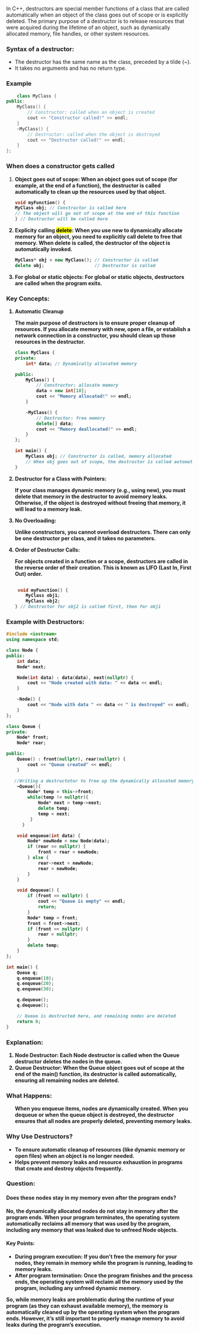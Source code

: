 <p>
  In C++, destructors are special member functions of a class that are called automatically when an object of the class goes out of scope or is explicitly deleted. The primary purpose of a destructor is to release resources that were acquired during the lifetime of an object, such as dynamically allocated memory, file handles, or other system resources.
</p>

<h3>Syntax of a destructor: </h3>

<ul>
  <li>The destructor has the same name as the class, preceded by a tilde (~).</li>
  <li>It takes no arguments and has no return type.</li>
</ul>

<h3>Example</h3>

```cpp
    class MyClass {
public:
    MyClass() {
        // Constructor: called when an object is created
        cout << "Constructor called!" >> endl;
    }   
    ~MyClass() {
        // Destructor: called when the object is destroyed
        cout << "Destructor called!" >> endl;
    }
};
```

<h3>When does a constructor gets called</h3>
<ol>
  
  <li>
    <b>Object goes out of scope: <b>When an object goes out of scope (for example, at the end of a function), the destructor is called automatically to clean up the resources used by that object.

```cpp
void myFunction() {
MyClass obj; // Constructor is called here
// The object will go out of scope at the end of this function
} // Destructor will be called here
```    
  </li>

  <li>
    <b>Explicity calling <mark>delete</mark>:</b> When you use new to dynamically allocate memory for an object, you need to explicitly call delete to free that memory. When delete is called, the destructor of the object is automatically invoked.

```cpp
MyClass* obj = new MyClass(); // Constructor is called
delete obj;                   // Destructor is called
```

  </li>

  <li>
    <b>For global or static objects: </b>For global or static objects, destructors are called when the program exits.
  </li>
</ol>

<h3>Key Concepts: </h3>
<ol>
  <li>Automatic Cleanup</li>
  <p>The main purpose of destructors is to ensure proper cleanup of resources. If you allocate memory with new, open a file, or establish a network connection in a constructor, you should clean up those resources in the destructor.</p>


```cpp
class MyClass {
private:
    int* data; // Dynamically allocated memory

public:
    MyClass() {
        // Constructor: allocate memory
        data = new int[10];
        cout << "Memory allocated!" >> endl;
    }

    ~MyClass() {
        // Destructor: free memory
        delete[] data;
        cout << "Memory deallocated!" >> endl;
    }
};

int main() {
    MyClass obj; // Constructor is called, memory allocated
    // When obj goes out of scope, the destructor is called automatically
}
```

  <li>Destructor for a Class with Pointers:</li>
  <p>If your class manages dynamic memory (e.g., using new), you must delete that memory in the destructor to avoid memory leaks. Otherwise, if the object is destroyed without freeing that memory, it will lead to a memory leak.</p>

  <li>No Overloading:</li>
  <p>Unlike constructors, you cannot overload destructors. There can only be one destructor per class, and it takes no parameters.</p>

  <li>Order of Destructor Calls:</li>
  <p>For objects created in a function or a scope, destructors are called in the reverse order of their creation. This is known as LIFO (Last In, First Out) order.</p>

```cpp
    
 void myFunction() {
    MyClass obj1;
    MyClass obj2;
} // Destructor for obj2 is called first, then for obj1

```
  </ol>

<h3>Example with Destructors: </h3>

```cpp
#include <iostream>
using namespace std;

class Node {
public:
    int data;
    Node* next;

    Node(int data) : data(data), next(nullptr) {
        cout << "Node created with data: " << data << endl;
    }

    ~Node() {
        cout << "Node with data " << data << " is destroyed" << endl;
    }
};

class Queue {
private:
    Node* front;
    Node* rear;

public:
    Queue() : front(nullptr), rear(nullptr) {
        cout << "Queue created" << endl;
    }

   //Writing a destructotor to free up the dynamically allocated memory
    ¬Queue(){
        Node* temp = this->front;
        while(temp != nullptr){
            Node* next = temp->next;
            delete temp;
            temp = next;
         }
      }

    void enqueue(int data) {
        Node* newNode = new Node(data);
        if (rear == nullptr) {
            front = rear = newNode;
        } else {
            rear->next = newNode;
            rear = newNode;
        }
    }

    void dequeue() {
        if (front == nullptr) {
            cout << "Queue is empty" << endl;
            return;
        }
        Node* temp = front;
        front = front->next;
        if (front == nullptr) {
            rear = nullptr;
        }
        delete temp;
    }
};

int main() {
    Queue q;
    q.enqueue(10);
    q.enqueue(20);
    q.enqueue(30);

    q.dequeue();
    q.dequeue();

    // Queue is destructed here, and remaining nodes are deleted
    return 0;
}
```

<h3>Explanation:</h3>
<ol>
  <li><b>Node Destructor:</b> Each Node destructor is called when the Queue destructor deletes the nodes in the queue.</li>
  <li><b>Queue Destructor:</b> When the Queue object goes out of scope at the end of the main() function, its destructor is called automatically, ensuring all remaining nodes are deleted.</li>
</ol>

<h3>What Happens:</h3>
<ul>
When you enqueue items, nodes are dynamically created.
When you dequeue or when the queue object is destroyed, the destructor ensures that all nodes are properly deleted, preventing memory leaks.
</ul>

<h3>Why Use Destructors?</h3>
<ul>
  <li>To ensure automatic cleanup of resources (like dynamic memory or open files) when an object is no longer needed.</li>
  <li>Helps prevent memory leaks and resource exhaustion in programs that create and destroy objects frequently.</li>
</ul>

<h3>Question:</h3>
<h4><t>Does these nodes stay in my memory even after the program ends?</h2>
<p>
  No, the dynamically allocated nodes do not stay in memory after the program ends. When your program terminates, the operating system automatically reclaims all memory that was used by the program, including any memory that was leaked due to unfreed Node objects.
</p>
  
<h4>Key Points:</h4>

<ul>
  <li><b>During program execution: </b>If you don't free the memory for your nodes, they remain in memory while the program is running, leading to memory leaks.</li>
  <li><b>After program termination: </b>Once the program finishes and the process ends, the operating system will reclaim all the memory used by the program, including any unfreed dynamic memory.</li>
</ul>

<p>
  So, while memory leaks are problematic during the runtime of your program (as they can exhaust available memory), the memory is automatically cleaned up by the operating system when the program ends. However, it’s still important to properly manage memory to avoid leaks during the program’s execution.
</p>
